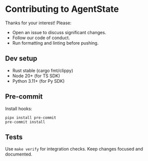 # Contributing to AgentState

Thanks for your interest! Please:
- Open an issue to discuss significant changes.
- Follow our code of conduct.
- Run formatting and linting before pushing.

## Dev setup

- Rust stable (cargo fmt/clippy)
- Node 20+ (for TS SDK)
- Python 3.11+ (for Py SDK)

## Pre-commit

Install hooks:

```
pipx install pre-commit
pre-commit install
```

## Tests

Use `make verify` for integration checks. Keep changes focused and documented.

